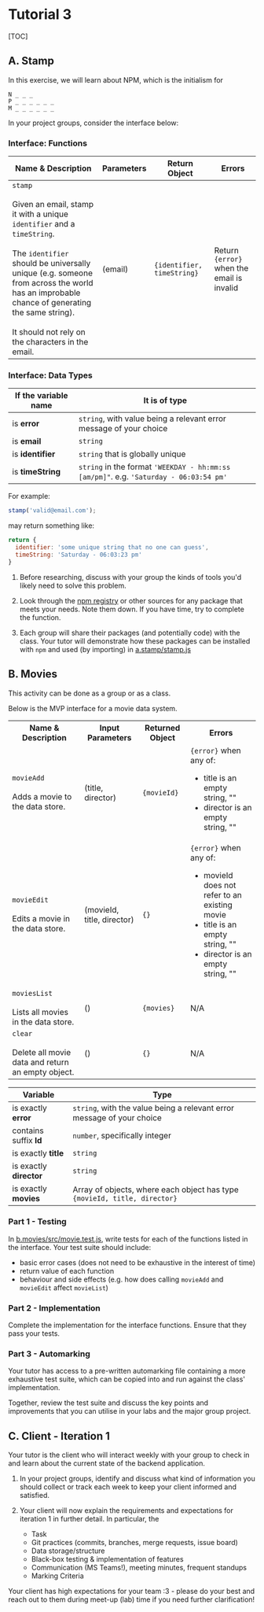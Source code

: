 # Tutorial 3

[TOC]

## A. Stamp

In this exercise, we will learn about NPM, which is the initialism for
```
N _ _ _
P _ _ _ _ _ _
M _ _ _ _ _ _
```

In your project groups, consider the interface below:

### Interface: Functions

| Name & Description | Parameters | Return Object | Errors |
|------------------|----------|--------------------|------|
|`stamp` <br/><br/> Given an email, stamp it with a unique `identifier` and a `timeString`. <br/><br/>The `identifier` should be universally unique (e.g. someone from across the world has an improbable chance of generating the same string).<br/><br/>It should not rely on the characters in the email. | (email) | `{identifier, timeString}` | Return `{error}` when the email is invalid |

### Interface: Data Types

| If the variable name | It is of type |
| --- | --- |
| is **error** | `string`, with value being a relevant error message of your choice |
| is **email** | `string` |
| is **identifier** | `string` that is globally unique |
| is **timeString** | `string` in the format `'WEEKDAY - hh:mm:ss [am/pm]"`. e.g. `'Saturday - 06:03:54 pm'` |

For example:
```js
stamp('valid@email.com');
```
may return something like:
```javascript
return {
  identifier: 'some unique string that no one can guess',
  timeString: 'Saturday - 06:03:23 pm'
}
```

1. Before researching, discuss with your group the kinds of tools you'd likely need to solve this problem.

2. Look through the [npm registry](https://www.npmjs.com/) or other sources for any package that meets your needs. Note them down. If you have time, try to complete the function.

3. Each group will share their packages (and potentially code) with the class. Your tutor will demonstrate how these packages can be installed with `npm` and used (by importing) in [a.stamp/stamp.js](a.stamp/stamp.js)

## B. Movies

This activity can be done as a group or as a class.

Below is the MVP interface for a movie data system.

<table>
  <tr>
    <th>Name & Description</th>
    <th>Input Parameters</th>
    <th>Returned Object</th>
    <th>Errors</th>
  </tr>
  <tr>
    <td>
      <code>movieAdd</code>
      <br/><br/>
      Adds a movie to the data store.
    </td>
    <td>
        (title, director)
    </td>
    <td>
        <code>{movieId}</code>
    </td>
    <td>
        <code>{error}</code> when any of:
        <ul>
          <li>title is an empty string, ""</li>
          <li>director is an empty string, ""</li>
        </ul>
    </td>
  </tr>
  <tr>
    <td>
      <code>movieEdit</code>
      <br/><br/>
      Edits a movie in the data store.
    </td>
    <td>
        (movieId, title, director)
    </td>
    <td>
        <code>{}</code>
    </td>
    <td>
        <code>{error}</code> when any of:
        <ul>
          <li>movieId does not refer to an existing movie</li>
          <li>title is an empty string, ""</li>
          <li>director is an empty string, ""</li>
        </ul>
    </td>
  </tr>
  <tr>
    <td>
      <code>moviesList</code>
      <br/><br/>
      Lists all movies in the data store.
    </td>
    <td>
        ()
    </td>
    <td>
      <code>{movies}</code>
    </td>
    <td>
      N/A
    </td>
  </tr>
  <tr>
    <td>
        <code>clear</code><br /><br />
        Delete all movie data and return an empty object.
    </td>
    <td>
        ()
    </td>
    <td>
        <code>{}</code>
    </td>
    <td>
        N/A
    </td>
  </tr>
</table>

| Variable | Type |
| --- | --- |
| is exactly **error** | `string`, with the value being a relevant error message of your choice |
| contains suffix **Id** | `number`, specifically integer |
| is exactly **title** | `string` |
| is exactly **director** | `string` |
| is exactly **movies** | Array of objects, where each object has type `{movieId, title, director}` |

### Part 1 - Testing

In [b.movies/src/movie.test.js](b.movies/src/movie.test.js), write tests for each of the functions listed in the interface. Your test suite should include:
- basic error cases (does not need to be exhaustive in the interest of time)
- return value of each function
- behaviour and side effects (e.g. how does calling `movieAdd` and `movieEdit` affect `movieList`)

### Part 2 - Implementation

Complete the implementation for the interface functions. Ensure that they pass your tests.

### Part 3 - Automarking

Your tutor has access to a pre-written automarking file containing a more exhaustive test suite, which can be copied into and run against the class' implementation.

Together, review the test suite and discuss the key points and improvements that you can utilise in your labs and the major group project.

## C. Client - Iteration 1

Your tutor is the client who will interact weekly with your group to check in and learn about the current state of the backend application.

1. In your project groups, identify and discuss what kind of information you should collect or track each week to keep your client informed and satisfied.

1. Your client will now explain the requirements and expectations for iteration 1 in further detail. In particular, the
    - Task
    - Git practices (commits, branches, merge requests, issue board)
    - Data storage/structure
    - Black-box testing & implementation of features
    - Communication (MS Teams!), meeting minutes, frequent standups
    - Marking Criteria

Your client has high expectations for your team :3 - please do your best and reach out to them during meet-up (lab) time if you need further clarification!

